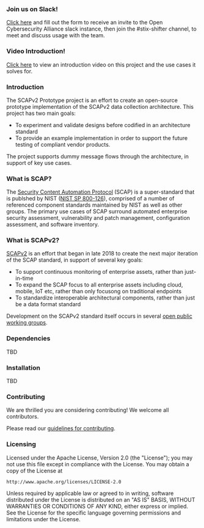 ### Join us on Slack!

[Click here](https://docs.google.com/forms/d/1vEAqg9SKBF3UMtmbJJ9qqLarrXN5zeVG3_obedA3DKs) and fill out the form to receive an invite to the Open Cybersecurity Alliance slack instance, then join the #stix-shifter channel, to meet and discuss usage with the team.

### Video Introduction!

[Click here](https://www.youtube.com/watch?v=Q9SC1fpTKvQ) to view an introduction video on this project and the use cases it solves for.

### Introduction

The SCAPv2 Prototype project is an effort to create an open-source prototype implementation of the SCAPv2 data collection architecture. This project has two main goals:

* To experiment and validate designs before codified in an architecture standard
* To provide an example implementation in order to support the future testing of compliant vendor products.

The project supports dummy message flows through the architecture, in support of key use cases.

### What is SCAP?

The [Security Content Automation Protocol](https://csrc.nist.gov/projects/security-content-automation-protocol) (SCAP) is a super-standard that is publshed by NIST ([NIST SP 800-126](https://csrc.nist.gov/publications/detail/sp/800-126/rev-3/final)), comprised of a number of referenced component standards maintained by NIST as well as other groups. The primary use cases of SCAP surround automated enterprise security assessment, vulnerability and patch management, configuration assessment, and software inventory.

### What is SCAPv2?

[SCAPv2](https://csrc.nist.gov/projects/security-content-automation-protocol-v2) is an effort that began in late 2018 to create the next  major iteration of the SCAP standard, in support of several key goals:

* To support continuous monitoring of enterprise assets, rather than just-in-time
* To expand the SCAP focus to all enterprise assets including cloud, mobile, IoT etc, rather than only focusong on traditional endpoints
* To standardize interoperable architectural components, rather than just be a data format standard

Development on the SCAPv2 standard itself occurs in several [open public working groups](https://csrc.nist.gov/projects/security-content-automation-protocol-v2/scapv2-community).

### Dependencies

TBD

### Installation

TBD

### Contributing

We are thrilled you are considering contributing! We welcome all contributors.

Please read our [guidelines for contributing](https://github.com/opencybersecurityalliance/oca-admin/blob/master/CONTRIBUTING.md).

### Licensing

Licensed under the Apache License, Version 2.0 (the "License");
you may not use this file except in compliance with the License.
You may obtain a copy of the License at

    http://www.apache.org/licenses/LICENSE-2.0

Unless required by applicable law or agreed to in writing, software
distributed under the License is distributed on an "AS IS" BASIS,
WITHOUT WARRANTIES OR CONDITIONS OF ANY KIND, either express or implied.
See the License for the specific language governing permissions and
limitations under the License.
